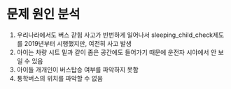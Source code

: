 # 문제 원인 분석

1. 우리나라에서도 버스 갇힘 사고가 빈번하게 일어나서 sleeping_child_check제도를 2019년부터 시행했지만, 여전히 사고 발생
2. 아이는 차량 시트 밑과 같이 좁은 공간에도 들어가기 때문에 운전자 시야에서 안 보일 수 있음
3. 아이들 개개인이 버스탑승 여부를 파악하지 못함
4. 통학버스의 위치를 파악할 수 없음
